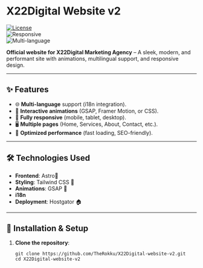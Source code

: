 # X22Digital Website v2  

[![License](https://img.shields.io/badge/license-MIT-blue.svg)](LICENSE)  
![Responsive](https://img.shields.io/badge/responsive-yes-green.svg)  
![Multi-language](https://img.shields.io/badge/multi--language-yes-blue.svg)  

**Official website for X22Digital Marketing Agency** – A sleek, modern, and performant site with animations, multilingual support, and responsive design.  

---

## ✨ Features  
- 🌐 **Multi-language** support (i18n integration).  
- 🎨 **Interactive animations** (GSAP, Framer Motion, or CSS).  
- 📱 **Fully responsive** (mobile, tablet, desktop).  
- 🖥️ **Multiple pages** (Home, Services, About, Contact, etc.).  
- 🚀 **Optimized performance** (fast loading, SEO-friendly).  

---

## 🛠️ Technologies Used  
- **Frontend**: Astro🚀 
- **Styling**: Tailwind CSS 📸
- **Animations**: GSAP 👀
- **i18n**
- **Deployment**: Hostgator 🏠

---

## 🚀 Installation & Setup  
1. **Clone the repository**:  
   ```
   git clone https://github.com/TheRokku/X22Digital-website-v2.git
   cd X22Digital-website-v2
   ```
